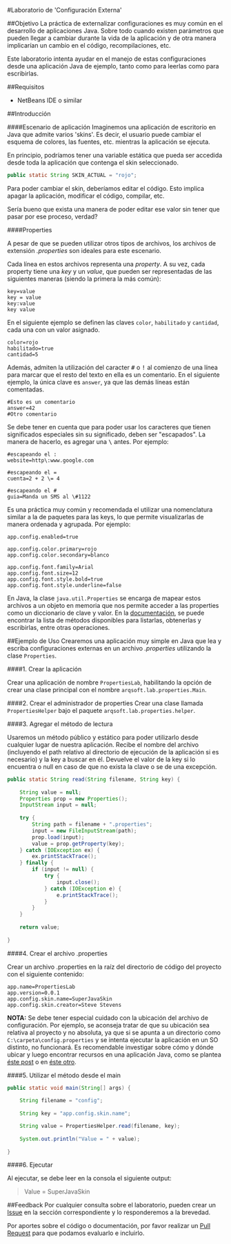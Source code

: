 #Laboratorio de 'Configuración Externa'

##Objetivo
La práctica de externalizar configuraciones es muy común en el desarrollo de aplicaciones Java. Sobre todo cuando existen parámetros que pueden llegar a cambiar durante la vida de la aplicación y de otra manera implicarían un cambio en el código, recompilaciones, etc.

Este laboratorio intenta ayudar en el manejo de estas configuraciones desde una aplicación Java de ejemplo, tanto como para leerlas como para escribirlas.

##Requisitos
- NetBeans IDE o similar

##Introducción

####Escenario de aplicación
Imaginemos una aplicación de escritorio en Java que admite varios 'skins'. Es decir, el usuario puede cambiar el esquema de colores, las fuentes, etc. mientras la aplicación se ejecuta.

En principio, podríamos tener una variable estática que pueda ser accedida desde toda la aplicación que contenga el skin seleccionado.

```java
public static String SKIN_ACTUAL = "rojo";
```

Para poder cambiar el skin, deberíamos editar el código. Esto implica apagar la aplicación, modificar el código, compilar, etc.

Sería bueno que exista una manera de poder editar ese valor sin tener que pasar por ese proceso, verdad?

####Properties

A pesar de que se pueden utilizar otros tipos de archivos, los archivos de extensión *.properties* son ideales para este escenario.

Cada línea en estos archivos representa una *property*. A su vez, cada property tiene una *key* y un *value*, que pueden ser representadas de las siguientes maneras (siendo la primera la más común):

```properties
key=value
key = value
key:value
key value
```

En el siguiente ejemplo se definen las claves `color`, `habilitado` y `cantidad`, cada una con un valor asignado.

```properties
color=rojo
habilitado=true
cantidad=5
```

Además, admiten la utilización del caracter <kbd>#</kbd> o <kbd>!</kbd> al comienzo de una línea para marcar que el resto del texto en ella es un comentario. En el siguiente ejemplo, la única clave es `answer`, ya que las demás líneas están comentadas.

```properties
#Esto es un comentario
answer=42
#Otro comentario
```

Se debe tener en cuenta que para poder usar los caracteres que tienen significados especiales sin su significado, deben ser "escapados". La manera de hacerlo, es agregar una <kbd>\\</kbd> antes. Por ejemplo:

```properties
#escapeando el :
website=http\:www.google.com

#escapeando el =
cuenta=2 + 2 \= 4

#escapeando el #
guia=Manda un SMS al \#1122
```

Es una práctica muy común y recomendada el utilizar una nomenclatura similar a la de paquetes para las keys, lo que permite visualizarlas de manera ordenada y agrupada. Por ejemplo:

```properties
app.config.enabled=true

app.config.color.primary=rojo
app.config.color.secondary=blanco

app.config.font.family=Arial
app.config.font.size=12
app.config.font.style.bold=true
app.config.font.style.underline=false
```

En Java, la clase `java.util.Properties` se encarga de mapear estos archivos a un objeto en memoria que nos permite acceder a las properties como un diccionario de clave y valor. En la [documentación](http://docs.oracle.com/javase/7/docs/api/java/util/Properties.html), se puede encontrar la lista de métodos disponibles para listarlas, obtenerlas y escribirlas, entre otras operaciones.

##Ejemplo de Uso
Crearemos una aplicación muy simple en Java que lea y escriba configuraciones externas en un archivo *.properties* utilizando la clase `Properties`.

####1. Crear la aplicación

Crear una aplicación de nombre `PropertiesLab`, habilitando la opción de crear una clase principal con el nombre `arqsoft.lab.properties.Main`.

####2. Crear el administrador de properties
Crear una clase llamada `PropertiesHelper` bajo el paquete `arqsoft.lab.properties.helper`.

####3. Agregar el método de lectura

Usaremos un método público y estático para poder utilizarlo desde cualquier lugar de nuestra aplicación. Recibe el nombre del archivo (incluyendo el path relativo al directorio de ejecución de la aplicación si es necesario) y la key a buscar en él. Devuelve el valor de la key si lo encuentra o null en caso de que no exista la clave o se de una excepción.

```java
public static String read(String filename, String key) {
        
    String value = null;
    Properties prop = new Properties();
	InputStream input = null;
 
	try {
        String path = filename + ".properties";
        input = new FileInputStream(path);
        prop.load(input);
        value = prop.getProperty(key);
	} catch (IOException ex) {
        ex.printStackTrace();
	} finally {
        if (input != null) {
            try {
                input.close();
            } catch (IOException e) {
                e.printStackTrace();
            }
        }
	}
    
    return value;
    
}
```

####4. Crear el archivo .properties

Crear un archivo .properties en la raíz del directorio de código del proyecto con el siguiente contenido:

```properties
app.name=PropertiesLab
app.version=0.0.1
app.config.skin.name=SuperJavaSkin
app.config.skin.creator=Steve Stevens
```

**NOTA:** Se debe tener especial cuidado con la ubicación del archivo de configuración. Por ejemplo, se aconseja tratar de que su ubicación sea relativa al proyecto y no absoluta, ya que si se apunta a un directorio como `C:\carpeta\config.properties` y se intenta ejecutar la aplicación en un SO distinto, no funcionará. Es recomendable investigar sobre cómo y dónde ubicar y luego encontrar recursos en una aplicación Java, como se plantea [éste post](http://www.mkyong.com/java/java-getresourceasstream-in-static-method/) o en [éste otro](http://stackoverflow.com/questions/333363/loading-a-properties-file-from-java-package).

####5. Utilizar el método desde el main

```java
public static void main(String[] args) {
        
    String filename = "config";
    
	String key = "app.config.skin.name";

    String value = PropertiesHelper.read(filename, key);
    
    System.out.println("Value = " + value);
    
}
```

####6. Ejecutar

Al ejecutar, se debe leer en la consola el siguiente output:

> Value = SuperJavaSkin

##Feedback
Por cualquier consulta sobre el laboratorio, pueden crear un [Issue](https://github.com/arqsoftort/properties/issues) en la sección correspondiente y lo responderemos a la brevedad.

Por aportes sobre el código o documentación, por favor realizar un [Pull Request](https://github.com/arqsoftort/properties/pulls) para que podamos evaluarlo e incluirlo.
